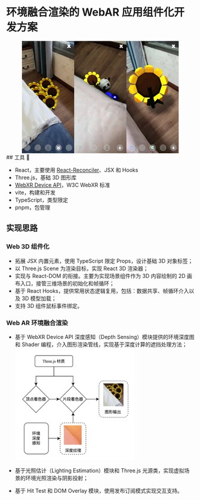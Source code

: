 # 环境融合渲染的 WebAR 应用组件化开发方案

<!-- markdownlint-disable -->
<div style="display: flex; justify-content:center; ">
<img src="https://github.com/MleMoe/React-3D-AR/blob/main/public/images/occlussion.jpeg" height=300/>
<img src="https://github.com/MleMoe/React-3D-AR/blob/main/public/images/occlussion-2.jpeg" height=300/>
<img src="https://github.com/MleMoe/React-3D-AR/blob/main/public/images/shadow.jpeg" height=300/>
</div>
<!-- markdownlint-restore -->
## 工具 🔧

- React，主要使用 [React-Reconciler](https://github.com/facebook/react/tree/main/packages/react-reconciler)、JSX 和 Hooks
- Three.js，基础 3D 图形库
- [WebXR Device API](https://immersive-web.github.io/webxr/)，W3C WebXR 标准
- vite，构建和开发
- TypeScript，类型限定
- pnpm，包管理

## 实现思路

### Web 3D 组件化

- 拓展 JSX 内置元素，使用 TypeScript 限定 Props，设计基础 3D 对象标签；
- 以 Three.js Scene 为渲染目标，实现 React 3D 渲染器；
- 实现与 React-DOM 的衔接。主要为实现场景组件作为 3D 内容绘制的 2D 画布入口，接管三维场景的初始化和帧循环；
- 基于 React Hooks，提供常用状态逻辑复用，包括：数据共享、帧循环介入以及 3D 模型加载；
- 支持 3D 组件鼠标事件绑定。

### Web AR 环境融合渲染

- 基于 WebXR Device API 深度感知（Depth Sensing）模块提供的环境深度图和 Shader 编程，介入图形渲染管线，实现基于深度计算的遮挡处理方法；
  <code>
  <img src="https://github.com/MleMoe/React-3D-AR/blob/main/public/images/occulusion-flow.png" height="300"/>
  </code>

- 基于光照估计（Lighting Estimation）模块和 Three.js 光源类，实现虚拟场景的环境光照渲染与阴影投射；

- 基于 Hit Test 和 DOM Overlay 模块，使用发布订阅模式实现交互支持。

